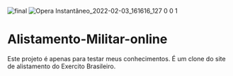 ![final](https://user-images.githubusercontent.com/97741796/151710539-17e48059-faa0-4485-b8a4-c0110459039e.png)
![Opera Instantâneo_2022-02-03_161616_127 0 0 1](https://user-images.githubusercontent.com/97741796/152413310-dce72ffa-49de-4087-af83-befe434169ab.png)
# Alistamento-Militar-online
Este projeto é apenas para testar meus conhecimentos. É um clone do site de alistamento do Exercito Brasileiro.

